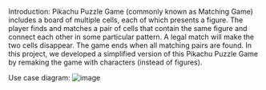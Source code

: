 Introduction:
Pikachu Puzzle Game (commonly known as Matching Game) includes a board of multiple cells, each of which
presents a figure. The player finds and matches a pair of cells that contain the same figure and connect each other
in some particular pattern. A legal match will make the two cells disappear. The game ends when all matching
pairs are found.
In this project, we developed a simplified version of this Pikachu Puzzle Game by remaking the game with characters
(instead of figures).

Use case diagram:
![image](https://github.com/Orange1301/Pikachu-game/assets/130559533/d1b32883-dac9-4060-a9f1-b048a2a74113)

